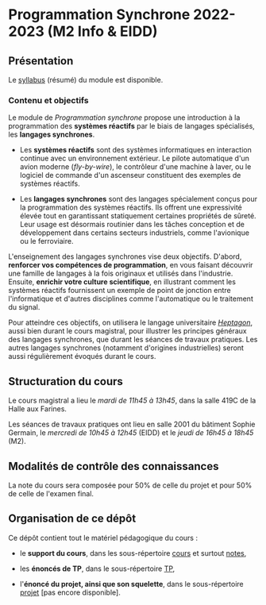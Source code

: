 # Programmation Synchrone 2022-2023 (M2 Info & EIDD)

## Présentation

Le [syllabus](cours/syllabus-progsync.pdf) (résumé) du module est disponible.

### Contenu et objectifs

Le module de *Programmation synchrone* propose une introduction à la
programmation des **systèmes réactifs** par le biais de langages spécialisés,
les **langages synchrones**.

- Les **systèmes réactifs** sont des systèmes informatiques en interaction
  continue avec un environnement extérieur. Le pilote automatique d'un avion
  moderne (_fly-by-wire_), le contrôleur d'une machine à laver, ou le logiciel
  de commande d'un ascenseur constituent des exemples de systèmes réactifs.

- Les **langages synchrones** sont des langages spécialement conçus pour la
  programmation des systèmes réactifs. Ils offrent une expressivité élevée tout
  en garantissant statiquement certaines propriétés de sûreté. Leur usage est
  désormais routinier dans les tâches conception et de développement dans
  certains secteurs industriels, comme l'avionique ou le ferroviaire.

L'enseignement des langages synchrones vise deux objectifs. D'abord, **renforcer
vos compétences de programmation**, en vous faisant découvrir une famille de
langages à la fois originaux et utilisés dans l'industrie. Ensuite, **enrichir
votre culture scientifique**, en illustrant comment les systèmes réactifs
fournissent un exemple de point de jonction entre l'informatique et d'autres
disciplines comme l'automatique ou le traitement du signal.

Pour atteindre ces objectifs, on utilisera le langage universitaire
[*Heptagon*](http://heptagon.gforge.inria.fr), aussi bien durant le cours
magistral, pour illustrer les principes généraux des langages synchrones, que
durant les séances de travaux pratiques. Les autres langages synchrones
(notamment d'origines industrielles) seront aussi régulièrement évoqués durant
le cours.

## Structuration du cours

Le cours magistral a lieu le *mardi de 11h45 à 13h45*, dans la salle 419C de la
Halle aux Farines.

Les séances de travaux pratiques ont lieu en salle 2001 du bâtiment Sophie
Germain, le *mercredi de 10h45 à 12h45* (EIDD) et le *jeudi de 16h45 à 18h45*
(M2).

## Modalités de contrôle des connaissances

La note du cours sera composée pour 50% de celle du projet et pour 50% de celle
de l'examen final.

## Organisation de ce dépôt

Ce dépôt contient tout le matériel pédagogique du cours :

- le **support du cours**, dans les sous-répertoire [cours](cours/) et surtout
  [notes](notes/),

- les **énoncés de TP**, dans le sous-répertoire [TP](tp/),

- l'**énoncé du projet, ainsi que son squelette**, dans le sous-répertoire
  [projet](projet/) [pas encore disponible].
